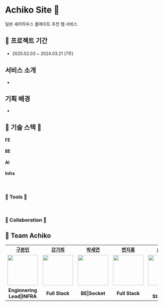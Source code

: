 # Achiko Site 🏡

일본 셰어하우스 룸메이트 추천 웹 서비스

## 📆 프로젝트 기간
- 2025.02.03 ~ 2024.03.21 (7주)


## 서비스 소개
- 

## 기획 배경
-

## 🚀 기술 스택 🚀

#### FE ####

#### BE #### 

#### AI ####

#### Infra ####


&nbsp;
### 🔨  Tools 🔨 


&nbsp;
### 👥  Collaboration  👥

##  🐾 Team Achiko

<table>
   <tr>
    <td align="center"><b><a href="https://github.com/bonkri9">구본민</a></b></td>
    <td align="center"><b><a href="https://github.com/gh-ella">강가희</a></b></td>
    <td align="center"><b><a href="https://github.com/parksy-13">박세연</a></b></td>
    <td align="center"><b><a href="https://github.com/eejh829">변지홍</a></b></td>
    <td align="center"><b><a href="https://github.com/sghe2250">송지율</a></b></td>
    <td align="center"><b><a href="https://github.com/TonyLee8596">이동기</a></b></td>
    <td align="center"><b><a href="https://github.com/Jeongho46">하정호</a></b></td>
  </tr>
  <tr>
    <td align="center"><a href="https://github.com/bonkri9"><img src="" width="100px" /></a></td>
    <td align="center"><a href="https://github.com/gh-ella"><img src="" width="100px" /></a></td>
    <td align="center"><a href="https://github.com/parksy-13"><img src="" width="100px" /></a></td>
    <td align="center"><a href="https://github.com/eejh829"><img src="" width="100px" /></a></td>
    <td align="center"><a href="https://github.com/sghe2250"><img src="" width="100px" /></a></td>
    <td align="center"><a href="https://github.com/TonyLee8596"><img src="" width="100px" /></a></td>
    <td align="center"><a href="https://github.com/Jeongho46"><img src="" width="100px" />
    </a></td>
  </tr>
  <tr>
    <td align="center"><b>Enginnering Lead|INFRA</b></td>
    <td align="center"><b>Full Stack</b></b></td>
    <td align="center"><b>BE|Socket</b></td>
    <td align="center"><b>Full Stack</b></td>
    <td align="center"><b>Full Stack|DB</b></td>
    <td align="center"><b>Full Stack</b></td>
    <td align="center"><b>BE|AI</b></td>
    <td align="center"><b>Full Stack</b></td>
  </tr>
</table>







